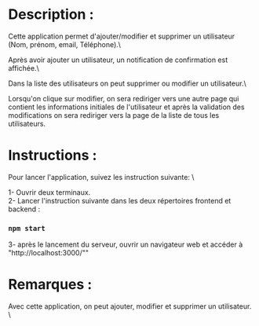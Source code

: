 # Description :
Cette application permet d'ajouter/modifier et supprimer un utilisateur (Nom, prénom, email, Téléphone).\

Après avoir ajouter un utilisateur, un notification de confirmation est affichée.\

Dans la liste des utilisateurs on peut supprimer ou modifier un utilisateur.\

Lorsqu'on clique sur modifier, on sera rediriger vers une autre page qui contient les informations initiales de l'utilisateur et après la validation des modifications on sera rediriger vers la page de la liste de tous les utilisateurs.




# Instructions :
 
 Pour lancer l'application, suivez les instruction suivante: \

 1- Ouvrir deux terminaux. \
 2- Lancer l'instruction suivante dans les deux répertoires frontend et backend : 

### `npm start` 

3- après le lancement du serveur, ouvrir un navigateur web et accéder à "http://localhost:3000/""


# Remarques :
 
 Avec cette application, on peut ajouter, modifier et supprimer un utilisateur. \

